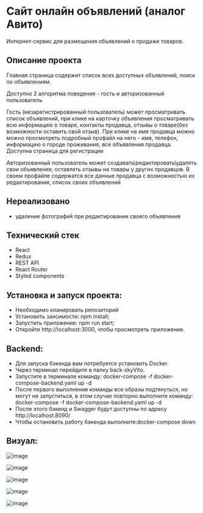 # Сайт онлайн объявлений (аналог Авито)

Интернет-сервис для размещения объявлений о продаже товаров.


## Описание проекта

Главная страница содержит список всех доступных объявлений, поиск по объявлениям.

Доступно 2 алгоритма поведения - гость и авторизованный пользователь

Гость (незарегистрированный пользователь) может просматривать список объявлений, при клике на карточку объявления  просматривать всю информацию о товаре, контакты продавца, отзывы о товаре(без возможности оставить свой отзыв).
При клике на имя продавца можно можно просмотреть подробный профайл на него - имя, телефон, информацию о городе проживания, все объявления продавца.
Доступна страница для регистрации

Авторизованный пользователь может создавать\редактировать\удалять свои объявления, оставлять отзывы на товары у других продавцов.
В своем профайле содержатся все данные продавца с возможностью  их редактирования, список своих объявлений

## Нереализовано
+ удаление фотографий при редактировании своего объявления

## Технический стек
+ React
+ Redux
+ REST API
+ React Router
+ Styled components

## Установка и запуск проекта:
+ Необходимо кланировать репозиторий
+ Установить заисимости: npm install;
+ Запустить приложение: npm run start; 
+ Откройте http://localhost:3000, чтобы просмотреть приложение.

## Backend:
+ Для запуска бэкенда вам потребуется установить Docker.
+ Через терминал перейдите в папку back-skyVito.
+ Запустите в терминале команду: docker-compose -f docker-compose-backend.yaml up -d
+ После первого выполнения команды все образы подтянуться, но могут не запуститься, в этом случае повторно выполните команду: docker-compose -f docker-compose-backend.yaml up -d
+ После этого бэкенд и Swagger будут доступны по адресу http://localhost:8090/
+ Чтобы остановить работу бэкенда выполните:docker-compose down

## Визуал:

![image](https://github.com/tanya-bulaeva/avito2/assets/131000104/6ab05ec7-ab7e-44c4-8769-5b32140f0828)


![image](https://github.com/tanya-bulaeva/avito2/assets/131000104/46072f96-d8c2-455a-85d9-570a51ad7450)


![image](https://github.com/tanya-bulaeva/avito2/assets/131000104/8a5f00c2-4302-4a19-acd7-9def917d91e2)


![image](https://github.com/tanya-bulaeva/avito2/assets/131000104/c102a210-8ef0-464b-b786-96b0e92b3cf4)


![image](https://github.com/tanya-bulaeva/avito2/assets/131000104/985e2cdc-527c-4c17-8042-8be08c4d6722)


